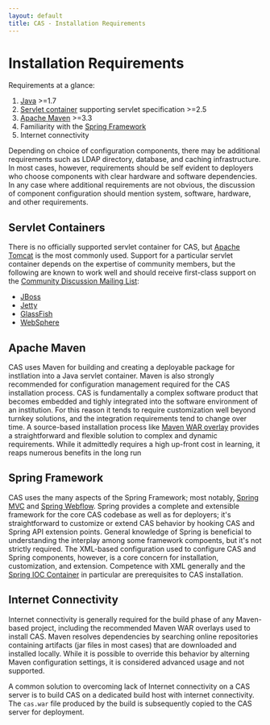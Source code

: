 ```yaml
---
layout: default
title: CAS - Installation Requirements
---
```


# Installation Requirements

Requirements at a glance:

1. [Java](http://www.java.com) >=1.7
2. [Servlet container](http://tomcat.apache.org/) supporting servlet specification >=2.5
3. [Apache Maven](http://maven.apache.org/) >=3.3
4. Familiarity with the [Spring Framework](http://www.springsource.org/)
5. Internet connectivity

Depending on choice of configuration components, there may be additional requirements such as LDAP directory,
database, and caching infrastructure. In most cases, however, requirements should be self evident to deployers who
choose components with clear hardware and software dependencies. In any case where additional requirements are
not obvious, the discussion of component configuration should mention system, software, hardware, and other
requirements.


## Servlet Containers
There is no officially supported servlet container for CAS, but [Apache Tomcat](http://tomcat.apache.org/) is the most
commonly used. Support for a particular servlet container depends on the expertise of community members, but the
following are known to work well and should receive first-class support on the
[Community Discussion Mailing List](../Mailing-Lists.html):

* [JBoss](http://www.jboss.org/)
* [Jetty](http://www.eclipse.org/jetty/)
* [GlassFish](http://glassfish.java.net/)
* [WebSphere](http://www.ibm.com/software/websphere/)


## Apache Maven
CAS uses Maven for building and creating a deployable package for instllation into a Java servlet container. Maven is
also strongly recommended for configuration management required for the CAS installation process. CAS is fundamentally
a complex software product that becomes embedded and tighly integrated into the software environment of an institution.
For this reason it tends to require customization well beyond turnkey solutions, and the integration requirements tend
to change over time. A source-based installation process like
[Maven WAR overlay](../installation/Maven-Overlay-Installation.html) provides a straightforward and flexible solution
to complex and dynamic requirements. While it admittedly requires a high up-front cost in learning, it reaps numerous
benefits in the long run


## Spring Framework
CAS uses the many aspects of the Spring Framework; most notably,
[Spring MVC](http://static.springsource.org/spring/docs/3.2.x/spring-framework-reference/html/mvc.html) and
[Spring Webflow](http://www.springsource.org/spring-web-flow). Spring provides a complete and extensible framework for
the core CAS codebase as well as for deployers; it's straightforward to customize or extend CAS behavior by hooking
CAS and Spring API extension points. General knowledge of Spring is beneficial to understanding the interplay among
some framework compoents, but it's not strictly required. The XML-based configuration used to configure CAS and Spring
components, however, is a core concern for installation, customization, and extension. Competence with XML generally
and the
[Spring IOC Container](http://static.springsource.org/spring/docs/3.2.x/spring-framework-reference/html/beans.html)
in particular are prerequisites to CAS installation.


## Internet Connectivity
Internet connectivity is generally required for the build phase of any Maven-based project, including the recommended
Maven WAR overlays used to install CAS. Maven resolves dependencies by searching online repositories containing
artifacts (jar files in most cases) that are downloaded and installed locally. While it is possible to override this
behavior by alterning Maven configuration settings, it is considered advanced usage and not supported.

A common solution to overcoming lack of Internet connectivity on a CAS server is to build CAS on a dedicated build
host with internet connectivity. The `cas.war` file produced by the build is subsequently copied to the CAS server
for deployment.
